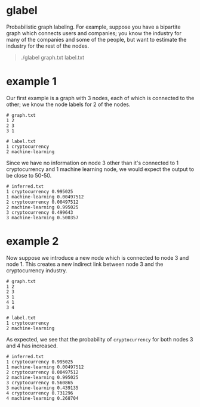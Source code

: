 # glabel
Probabilistic graph labeling. For example, suppose you have a bipartite graph which connects users
and companies; you know the industry for many of the companies and some of the people, but want to
estimate the industry for the rest of the nodes.

> ./glabel graph.txt label.txt

# example 1
Our first example is a graph with 3 nodes, each of which is connected to the other; we know the node
labels for 2 of the nodes.

```
# graph.txt
1 2
2 3
3 1
```

```
# label.txt
1 cryptocurrency
2 machine-learning
```

Since we have no information on node 3 other than it's connected to 1 cryptocurrency and 1 machine learning
node, we would expect the output to be close to 50-50.

```
# inferred.txt
1 cryptocurrency 0.995025
1 machine-learning 0.00497512
2 cryptocurrency 0.00497512
2 machine-learning 0.995025
3 cryptocurrency 0.499643
3 machine-learning 0.500357
```

# example 2
Now suppose we introduce a new node which is connected to node 3 and node 1. This creates a new indirect link
between node 3 and the cryptocurrency industry.

```
# graph.txt
1 2
2 3
3 1
4 1
3 4
```

```
# label.txt
1 cryptocurrency
2 machine-learning
```

As expected, we see that the probability of `cryptocurrency` for both nodes 3 and 4 has increased.

```
# inferred.txt
1 cryptocurrency 0.995025
1 machine-learning 0.00497512
2 cryptocurrency 0.00497512
2 machine-learning 0.995025
3 cryptocurrency 0.560865
3 machine-learning 0.439135
4 cryptocurrency 0.731296
4 machine-learning 0.268704
```
